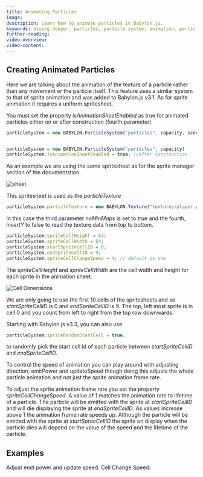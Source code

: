 ```yaml
---
title: Animating Particles
image: 
description: Learn how to animate particles in Babylon.js.
keywords: diving deeper, particles, particle system, animation, particle animation
further-reading:
video-overview:
video-content:
---
```


## Creating Animated Particles
Here we are talking about the animation of the texture of a particle rather than any movement or the particle itself. This feature uses a similar system to that of sprite animation and was added to Babylon.js v3.1. As for sprite animation it requires a uniform spritesheet.


You must set the property *isAnimationSheetEnabled* as true for animated particles either on or after construction (fourth parameter)

```javascript
particleSystem = new BABYLON.ParticleSystem("particles", capacity, scene, null, true); // on construction


particleSystem = new BABYLON.ParticleSystem("particles", capacity)
particleSystem.isAnimationSheetEnabled = true; //after construction
```

As an example we are using the same spritesheet as for the sprite manager section of the documentstion.

![sheet](/img/how_to/sprites/08-2.png)

This spritesheet is used as the *particleTexture* 

```javascript
particleSystem.particleTexture = new BABYLON.Texture("textures/player.png", scene, true, false);
```

In this case the third parameter *noMinMaps* is set to true and the fourth, *invertY* to false to read the texture data from top to bottom.

```javascript
particleSystem.spriteCellHeight = 64;
particleSystem.spriteCellWidth = 64;
particleSystem.startSpriteCellID = 0;
particleSystem.endSpriteCellID = 9;
particleSystem.spriteCellChangeSpeed = 4; // default is one
```

The *spriteCellHeight* and *spriteCellWidth* are the cell width and height for each sprite in the animation sheet. 

![Cell Dimensions](/img/how_to/sprites/08-1.png)

We are only going to use the first 10 cells of the spritesheets and so *startSpriteCellID* is 0 and *endSpriteCellID* is 9. The top, left most sprite is in cell 0 and you count from left to right from the top row downwards.

Starting with Babylon.js v3.3, you can also use

```javascript
particleSystem.spriteRandomStartCell = true;
```
to randomly pick the start cell id of each particle between *startSpriteCellID* and *endSpriteCellID*.

To control the speed of animation you can play around with adjusting direction, emitPower and updateSpeed though doing this adjusts the whole particle animation and not just the sprite animation frame rate. 

To adjust the sprite animation frame rate you set the property *spriteCellChangeSpeed*. A value of 1 matches the animation rate to lifetime of a particle. The particle will be emitted with the sprite at *startSpriteCellID* and will die displaying the sprite at *endSpriteCellID*. As values increase above 1 the animation frame rate speeds up. Although the particle will be emitted with the sprite at *startSpriteCellID* the sprite on display when the particle dies will depend on the value of the speed and the lifetime of the particle.

## Examples
Adjust emit power and update speed: <Playground id="#0K3AQ2#47" title="Adjust Emit Power And Update Speed" description="Simple example of adjusting emit power and update speed."/>
Cell Change Speed: <Playground id="#0K3AQ2#48" title="Cell Change Speed" description="Simple example of adjusting the cell change speed."/>
